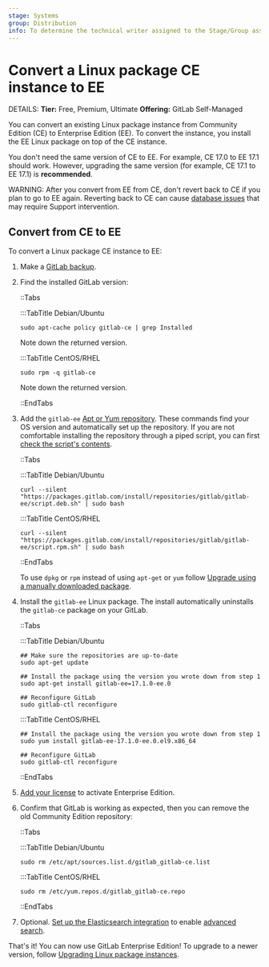 ```yaml
---
stage: Systems
group: Distribution
info: To determine the technical writer assigned to the Stage/Group associated with this page, see https://handbook.gitlab.com/handbook/product/ux/technical-writing/#assignments
---
```


# Convert a Linux package CE instance to EE

DETAILS:
**Tier:** Free, Premium, Ultimate
**Offering:** GitLab Self-Managed

You can convert an existing Linux package instance from Community Edition (CE) to Enterprise Edition (EE).
To convert the instance, you install the EE Linux package on top of the CE instance.

You don't need the same version of CE to EE. For example, CE 17.0 to EE 17.1 should work. However, upgrading the same
version (for example, CE 17.1 to EE 17.1) is **recommended**.

WARNING:
After you convert from EE from CE, don't revert back to CE if you plan to go to EE again. Reverting back to CE can cause
[database issues](package_troubleshooting.md#500-error-when-accessing-project--settings--repository) that may require
Support intervention.

## Convert from CE to EE

To convert a Linux package CE instance to EE:

1. Make a [GitLab backup](../../administration/backup_restore/backup_gitlab.md).
1. Find the installed GitLab version:

   ::Tabs

   :::TabTitle Debian/Ubuntu

   ```shell
   sudo apt-cache policy gitlab-ce | grep Installed
   ```

   Note down the returned version.

   :::TabTitle CentOS/RHEL

   ```shell
   sudo rpm -q gitlab-ce
   ```

   Note down the returned version.

   ::EndTabs

1. Add the `gitlab-ee` [Apt or Yum repository](https://packages.gitlab.com/gitlab/gitlab-ee/install). These commands
   find your OS version and automatically set up the repository. If you are not comfortable installing the repository
   through a piped script, you can first [check the script's contents](https://packages.gitlab.com/gitlab/gitlab-ee/install).

   ::Tabs

   :::TabTitle Debian/Ubuntu

   ```shell
   curl --silent "https://packages.gitlab.com/install/repositories/gitlab/gitlab-ee/script.deb.sh" | sudo bash
   ```

   :::TabTitle CentOS/RHEL

   ```shell
   curl --silent "https://packages.gitlab.com/install/repositories/gitlab/gitlab-ee/script.rpm.sh" | sudo bash
   ```

   ::EndTabs

   To use `dpkg` or `rpm` instead of using `apt-get` or `yum` follow
   [Upgrade using a manually downloaded package](index.md#by-using-a-downloaded-package).

1. Install the `gitlab-ee` Linux package. The install automatically uninstalls the `gitlab-ce` package on your GitLab.

   ::Tabs

   :::TabTitle Debian/Ubuntu

   ```shell
   ## Make sure the repositories are up-to-date
   sudo apt-get update

   ## Install the package using the version you wrote down from step 1
   sudo apt-get install gitlab-ee=17.1.0-ee.0

   ## Reconfigure GitLab
   sudo gitlab-ctl reconfigure
   ```

   :::TabTitle CentOS/RHEL

   ```shell
   ## Install the package using the version you wrote down from step 1
   sudo yum install gitlab-ee-17.1.0-ee.0.el9.x86_64

   ## Reconfigure GitLab
   sudo gitlab-ctl reconfigure
   ```

   ::EndTabs

1. [Add your license](../../administration/license.md) to activate Enterprise Edition.
1. Confirm that GitLab is working as expected, then you can remove the old Community Edition repository:

   ::Tabs

   :::TabTitle Debian/Ubuntu

   ```shell
   sudo rm /etc/apt/sources.list.d/gitlab_gitlab-ce.list
   ```

   :::TabTitle CentOS/RHEL

   ```shell
   sudo rm /etc/yum.repos.d/gitlab_gitlab-ce.repo
   ```

   ::EndTabs

1. Optional. [Set up the Elasticsearch integration](../../integration/advanced_search/elasticsearch.md) to enable
   [advanced search](../../user/search/advanced_search.md).

That's it! You can now use GitLab Enterprise Edition! To upgrade to a newer
version, follow [Upgrading Linux package instances](index.md).
